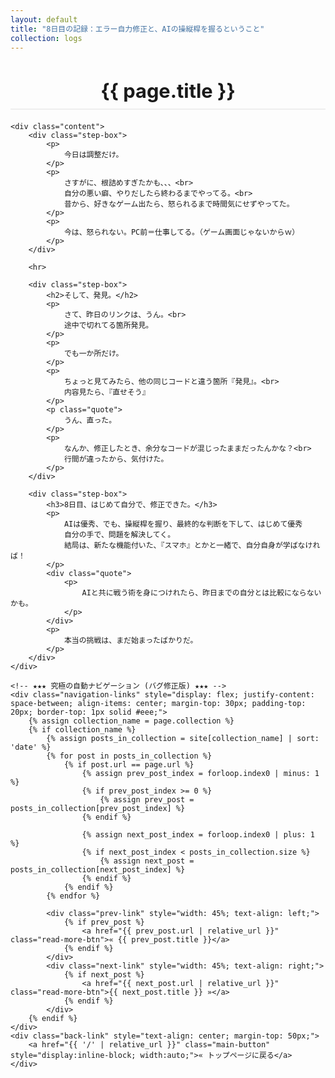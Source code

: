 ```yaml
---
layout: default
title: "8日目の記録：エラー自力修正と、AIの操縦桿を握るということ"
collection: logs
---
```


<div class="container blog-post" style="max-width: 850px;">
    <header style="text-align:center; margin-bottom: 20px;">
        <h1 style="font-size: 2.2em; border-bottom: 2px solid #eee; padding-bottom:10px; margin-bottom: 5px;">{{ page.title }}</h1>
    </header>

    <div class="content">
        <div class="step-box">
            <p>
                今日は調整だけ。
            </p>
            <p>
                さすがに、根詰めすぎたかも、、、<br>
                自分の悪い癖、やりだしたら終わるまでやってる。<br>
                昔から、好きなゲーム出たら、怒られるまで時間気にせずやってた。
            </p>
            <p>
                今は、怒られない。PC前＝仕事してる。（ゲーム画面じゃないからｗ）
            </p>
        </div>

        <hr>

        <div class="step-box">
            <h2>そして、発見。</h2>
            <p>
                さて、昨日のリンクは、うん。<br>
                途中で切れてる箇所発見。
            </p>
            <p>
                でも一か所だけ。
            </p>
            <p>
                ちょっと見てみたら、他の同じコードと違う箇所『発見』。<br>
                内容見たら、『直せそう』
            </p>
            <p class="quote">
                うん、直った。
            </p>
            <p>
                なんか、修正したとき、余分なコードが混じったままだったんかな？<br>
                行間が違ったから、気付けた。
            </p>
        </div>

        <div class="step-box">
            <h3>8日目、はじめて自分で、修正できた。</h3>
            <p>
                AIは優秀、でも、操縦桿を握り、最終的な判断を下して、はじめて優秀
                自分の手で、問題を解決してく。
                結局は、新たな機能付いた、『スマホ』とかと一緒で、自分自身が学ばなければ！
            </p>
            <div class="quote">
                <p>
                    AIと共に戦う術を身につけれたら、昨日までの自分とは比較にならないかも。
                </p>
            </div>
            <p>
                本当の挑戦は、まだ始まったばかりだ。
            </p>
        </div>
    </div>
    
    <!-- ★★★ 究極の自動ナビゲーション (バグ修正版) ★★★ -->
    <div class="navigation-links" style="display: flex; justify-content: space-between; align-items: center; margin-top: 30px; padding-top: 20px; border-top: 1px solid #eee;">
        {% assign collection_name = page.collection %}
        {% if collection_name %}
            {% assign posts_in_collection = site[collection_name] | sort: 'date' %}
            {% for post in posts_in_collection %}
                {% if post.url == page.url %}
                    {% assign prev_post_index = forloop.index0 | minus: 1 %}
                    {% if prev_post_index >= 0 %}
                        {% assign prev_post = posts_in_collection[prev_post_index] %}
                    {% endif %}

                    {% assign next_post_index = forloop.index0 | plus: 1 %}
                    {% if next_post_index < posts_in_collection.size %}
                        {% assign next_post = posts_in_collection[next_post_index] %}
                    {% endif %}
                {% endif %}
            {% endfor %}
            
            <div class="prev-link" style="width: 45%; text-align: left;">
                {% if prev_post %}
                    <a href="{{ prev_post.url | relative_url }}" class="read-more-btn">« {{ prev_post.title }}</a>
                {% endif %}
            </div>
            <div class="next-link" style="width: 45%; text-align: right;">
                {% if next_post %}
                    <a href="{{ next_post.url | relative_url }}" class="read-more-btn">{{ next_post.title }} »</a>
                {% endif %}
            </div>
        {% endif %}
    </div>
    <div class="back-link" style="text-align: center; margin-top: 50px;">
        <a href="{{ '/' | relative_url }}" class="main-button" style="display:inline-block; width:auto;">« トップページに戻る</a>
    </div>
</div>